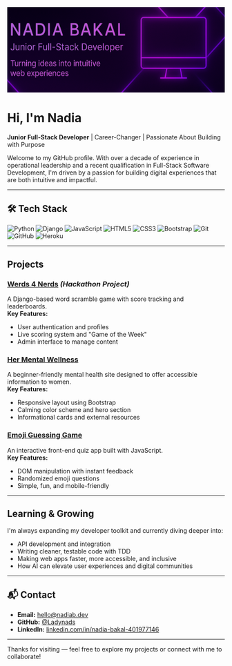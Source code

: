 <img src="https://github.com/Ladynads/Ladynads/blob/main/nadia-banner.png" alt="Nadia Bakal - Junior Full-Stack Developer" width="100%" style="max-height: 350px; object-fit: cover;">



# Hi, I'm Nadia

**Junior Full-Stack Developer** | Career-Changer | Passionate About Building with Purpose

Welcome to my GitHub profile. With over a decade of experience in operational leadership and a recent qualification in Full-Stack Software Development, I'm driven by a passion for building digital experiences that are both intuitive and impactful.

---

## 🛠️ Tech Stack

![Python](https://img.shields.io/badge/Python-3776AB?style=for-the-badge&logo=python&logoColor=white)
![Django](https://img.shields.io/badge/Django-092E20?style=for-the-badge&logo=django&logoColor=white)
![JavaScript](https://img.shields.io/badge/JavaScript-F7DF1E?style=for-the-badge&logo=javascript&logoColor=black)
![HTML5](https://img.shields.io/badge/HTML5-E34F26?style=for-the-badge&logo=html5&logoColor=white)
![CSS3](https://img.shields.io/badge/CSS3-1572B6?style=for-the-badge&logo=css3&logoColor=white)
![Bootstrap](https://img.shields.io/badge/Bootstrap-563D7C?style=for-the-badge&logo=bootstrap&logoColor=white)
![Git](https://img.shields.io/badge/Git-F05032?style=for-the-badge&logo=git&logoColor=white)
![GitHub](https://img.shields.io/badge/GitHub-181717?style=for-the-badge&logo=github&logoColor=white)
![Heroku](https://img.shields.io/badge/Heroku-430098?style=for-the-badge&logo=heroku&logoColor=white)

---

## Projects



### [Werds 4 Nerds](https://github.com/YOUR_TEAM_REPO_LINK) *(Hackathon Project)*  
A Django-based word scramble game with score tracking and leaderboards.  
**Key Features:**
- User authentication and profiles  
- Live scoring system and "Game of the Week"  
- Admin interface to manage content  

### [Her Mental Wellness](https://github.com/Ladynads/her-mental-wellness)  
A beginner-friendly mental health site designed to offer accessible information to women.  
**Key Features:**
- Responsive layout using Bootstrap  
- Calming color scheme and hero section  
- Informational cards and external resources  

### [Emoji Guessing Game](https://github.com/Ladynads/emoji-quiz)  
An interactive front-end quiz app built with JavaScript.  
**Key Features:**
- DOM manipulation with instant feedback  
- Randomized emoji questions  
- Simple, fun, and mobile-friendly  

---

## Learning & Growing

I'm always expanding my developer toolkit and currently diving deeper into:

- API development and integration  
- Writing cleaner, testable code with TDD  
- Making web apps faster, more accessible, and inclusive  
- How AI can elevate user experiences and digital communities

---

## 📬 Contact


- **Email:** hello@nadiab.dev  
- **GitHub:** [@Ladynads](https://github.com/Ladynads)  
- **LinkedIn:** [linkedin.com/in/nadia-bakal-401977146](https://www.linkedin.com/in/nadia-bakal-401977146/)

---

Thanks for visiting — feel free to explore my projects or connect with me to collaborate!

